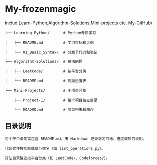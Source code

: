 # My-frozenmagic
includ Learn-Python,Algorithm-Solutions,Mini-projects etc.
My-GitHub/

    ├── Learning-Python/      # Python专项学习
    
    │   ├── README.md         # 学习目标和大纲
    
    │   └── 01_Basic_Syntax/  # 分章节代码和笔记
    
    ├── Algorithm-Solutions/  # 算法刷题
    
    │   ├── LeetCode/         # 按平台分类
    
    │   └── README.md         # 刷题进度表
    
    └── Mini-Projects/        # 小项目合集
    
        ├── Project-1/        # 每个项目独立目录
        
        └── README.md         # 项目列表和简介
##  目录说明

    每个子目录均需包含 README.md，用 Markdown 记录学习目标、进度或项目说明。

    代码文件按功能或章节命名（如 list_operations.py）。

    算法目录建议按平台分类（如 LeetCode/、Codeforces/）。
